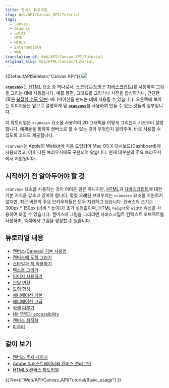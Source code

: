 ```yaml
---
title: 캔버스 튜토리얼
slug: Web/API/Canvas_API/Tutorial
tags:
  - Canvas
  - Graphic
  - Guide
  - HTML
  - HTML5
  - Intermediate
  - Web
translation_of: Web/API/Canvas_API/Tutorial
original_slug: Web/HTML/Canvas/Tutorial
---
```


{{DefaultAPISidebar("Canvas API")}}[![](https://mdn.mozillademos.org/files/257/Canvas_tut_examples.jpg)](/ko/docs/HTML/Canvas)

[**`<canvas>`**](/ko/docs/HTML/Canvas)는 [HTML](/ko/docs/HTML) 요소 중 하나로서, 스크립트(보통은 [자바스크립트](/ko/docs/JavaScript))를 사용하여 그림을 그리는 데에 사용됩니다. 예를 들면, 그래프를 그리거나 사진을 합성하거나, 간단한(혹은 [복잡할 수도 있는](/ko/docs/HTML/Canvas/A_Basic_RayCaster)) 애니메이션을 만드는 데에 사용될 수 있습니다. 오른쪽에 보이는 이미지들은 앞으로 설명하게 될 [**`<canvas>`**](/ko/docs/HTML/Canvas)를 사용하여 만들 수 있는 것들의 일부입니다.

이 튜토리얼은 `<canvas>` 요소를 사용하여 2D 그래픽을 어떻게 그리는지 기초부터 설명합니다. 예제들을 통하여 캔버스로 할 수 있는 것이 무엇인지 알려주며, 바로 사용할 수 있도록 코드도 제공합니다.

`<canvas>`는 Apple의 Webkit에 처음 도입되어 Mac OS X 대시보드(Dashboard)에 사용되었고, 이후 다른 브라우저에도 구현되어 왔습니다. 현재 대부분의 주요 브라우저에서 지원됩니다.

## 시작하기 전 알아두어야 할 것

`<canvas>` 요소를 사용하는 것이 어려운 일은 아니지만, [HTML](/ko/docs/HTML)과 [자바스크립트](/ko/docs/JavaScript)에 대한 기본 지식을 갖추고 있어야 합니다. 몇몇 오래된 브라우저는 `<canvas>` 요소를 지원하지 않지만, 최근 버전의 주요 브라우저들은 모두 지원하고 있습니다. 캔버스의 크기는 300px \* 150px (너비 \* 높이)가 초기 설정값이며, HTML `height`와 `width` 속성을 사용하여 바꿀 수 있습니다. 캔버스에 그림을 그리려면 자바스크립트 컨텍스트 오브젝트를 사용하며, 즉석에서 그림을 생성할 수 있습니다.

## 튜토리얼 내용

- [캔버스(Canvas) 기본 사용법](/ko/docs/Web/API/Canvas_API/Tutorial/Basic_usage)
- [캔버스에 도형 그리기](/ko/docs/Web/API/Canvas_API/Tutorial/Drawing_shapes)
- [스타일과 색 적용하기](/ko/docs/Web/API/Canvas_API/Tutorial/Applying_styles_and_colors)
- [텍스트 그리기](/ko/docs/Web/API/Canvas_API/Tutorial/Drawing_text)
- [이미지 사용하기](/ko/docs/Web/API/Canvas_API/Tutorial/Using_images)
- [모양 변환](/ko/docs/Web/API/Canvas_API/Tutorial/Transformations)
- [도형 합성](/ko/docs/Web/API/Canvas_API/Tutorial/Compositing)
- [애니메이션 기본](/ko/docs/Web/API/Canvas_API/Tutorial/Basic_animations)
- [애니메이션 고급](/ko/docs/Web/API/Canvas_API/Tutorial/Advanced_animations)
- [픽셀 다루기](/ko/docs/Web/API/Canvas_API/Tutorial/Pixel_manipulation_with_canvas)
- [Hit 영역과 accessibility](/ko/docs/Web/API/Canvas_API/Tutorial/Hit_regions_and_accessibility)
- [캔버스 최적화](/ko/docs/Web/API/Canvas_API/Tutorial/Optimizing_canvas)
- [마무리](/ko/docs/Web/API/Canvas_API/Tutorial/Finale)

## 같이 보기

- [캔버스 주제 페이지](/ko/docs/Web/API/Canvas_API)
- [Adobe 일러스트레이터와 캔버스 플러그인](http://visitmix.com/labs/ai2canvas/)
- [HTML5 캔버스 튜토리얼](http://www.html5canvastutorials.com/)

{{ Next("Web/API/Canvas_API/Tutorial/Basic_usage") }}
